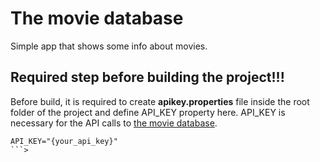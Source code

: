 # The movie database

Simple app that shows some info about movies.

## Required step before building the project!!!

Before build, it is required to create **apikey.properties** file inside the root folder of the project and define API_KEY property here. API_KEY is necessary for the API calls to 
[the movie database](https://developers.themoviedb.org/3/getting-started).

```properties
API_KEY="{your_api_key}"
```>
